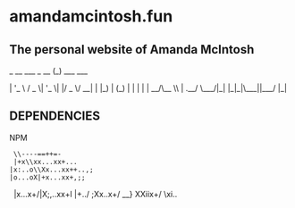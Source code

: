# amandamcintosh.fun
##  The personal website of Amanda McIntosh

  \_ \_\_   \_\_\_  \_ \_\_ \(\_\) \_\_\_  \_\_\_ 
  
 | \'\_ \\ / \_ \\| \'\_ \\| |/ \_ \\/ \_\_|
 | |\_\) | \(\_\) | | | | |  \_\_/\\\_\_ \\\\
 | \.\_\_/ \\\_\_\_/|\_| |\_|\_|\\\_\_\_||\_\_\_/
 |\_|                           

## DEPENDENCIES
NPM


     \\----==++=-                            
     |+x\\xx...xx+...
    |x:..o\\Xx...xx++..,;
    |o...oX|+x...xx+,;;
   |x...x+/|X;,..xx+l
   |+../    ;Xx..x+/
    \__}   XXiix+/
           \xi..
       
